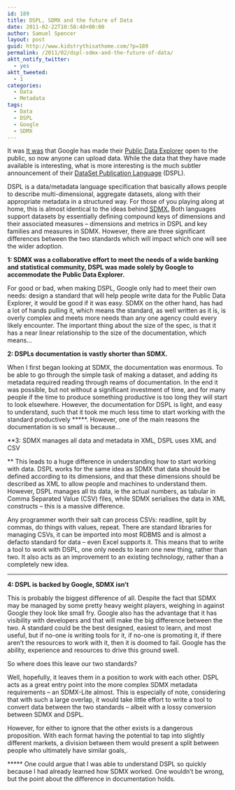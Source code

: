 ```yaml
---
id: 189
title: DSPL, SDMX and the future of Data
date: 2011-02-22T10:58:48+00:00
author: Samuel Spencer
layout: post
guid: http://www.kidstrythisathome.com/?p=189
permalink: /2011/02/dspl-sdmx-and-the-future-of-data/
aktt_notify_twitter:
  - yes
aktt_tweeted:
  - 1
categories:
  - Data
  - Metadata
tags:
  - Data
  - DSPL
  - Google
  - SDMX
---
```

It was [It was](http://www.pcmag.com/article2/0,2817,2380458,00.asp) that Google has made their [Public Data Explorer](http://www.google.com/publicdata/directory) open to the public, so now anyone can upload data. While the data that they have made available is interesting, what is more interesting is the much subtler announcement of their [DataSet Publication Language](http://code.google.com/apis/publicdata/) (DSPL).

DSPL is a data/metadata language specification that basically allows people to describe multi-dimensional, aggregate datasets, along with their appropriate metadata in a structured way. For those of you playing along at home, this is almost identical to the ideas behind [SDMX.](http://www.sdmx.org) Both languages support datasets by essentially defining compound keys of dimensions and their associated measures &#8211; dimensions and metrics in DSPL and key families and measures in SDMX. However, there are three significant differences between the two standards which will impact which one will see the wider adoption.

**1: SDMX was a collaborative effort to meet the needs of a wide banking and statistical community, DSPL was made solely by Google to accommodate the Public Data Explorer.**
  
For good or bad, when making DSPL, Google only had to meet their own needs: design a standard that will help people write data for the Public Data Explorer, it would be good if it was easy. SDMX on the other hand, has had a lot of hands pulling it, which means the standard, as well written as it is, is overly complex and meets more needs than any one agency could every likely encounter. The important thing about the size of the spec, is that it has a near linear relationship to the size of the documentation, which means&#8230;

**2: DSPLs documentation is vastly shorter than SDMX.**
  
When I first began looking at SDMX, the documentation was enormous. To be able to go through the simple task of making a dataset, and adding its metadata required reading through reams of documentation. In the end it was possible, but not without a significant investment of time, and for many people if the time to produce something productive is too long they will start to look elsewhere. However, the documentation for DSPL is light, and easy to understand, such that it took me much less time to start working with the standard productively *****. However, one of the main reasons the documentation is so small is because&#8230;

**3: SDMX manages all data and metadata in XML, DSPL uses XML and CSV
  
** This leads to a huge difference in understanding how to start working with data. DSPL works for the same idea as SDMX that data should be defined according to its dimensions, and that these dimensions should be described as XML to allow people and machines to understand them. However, DSPL manages all its data, ie the actual numbers, as tabular in Comma Separated Value (CSV) files, while SDMX serialises the data in XML constructs &#8211; this is a massive difference.

Any programmer worth their salt can process CSVs: readline, split by commas, do things with values, repeat. There are standard libraries for managing CSVs, it can be imported into most RDBMS and is almost a defacto standard for data &#8211; even Excel supports it. This means that to write a tool to work with DSPL, one only needs to learn one new thing, rather than two. It also acts as an improvement to an existing technology, rather than a completely new idea.

 ****

**4: DSPL is backed by Google, SDMX isn&#8217;t**
  
This is probably the biggest difference of all. Despite the fact that SDMX may be managed by some pretty heavy weight players, weighing in against Google they look like small fry. Google also has the advantage that it has visibility with developers and that will make the big difference between the two. A standard could be the best designed, easiest to learn, and most useful, but if no-one is writing tools for it, if no-one is promoting it, if there aren&#8217;t the resources to work with it, then it is doomed to fail. Google has the ability, experience and resources to drive this ground swell.

So where does this leave our two standards?

Well, hopefully, it leaves them in a position to work with each other. DSPL acts as a great entry point into the more complex SDMX metadata requirements &#8211; an SDMX-Lite almost. This is especially of note, considering that with such a large overlap, it would take little effort to write a tool to convert data between the two standards &#8211; albeit with a lossy conversion between SDMX and DSPL.

However, for either to ignore that the other exists is a dangerous proposition. With each format having the potential to tap into slightly different markets, a division between them would present a split between people who ultimately have similar goals,.

***** One could argue that I was able to understand DSPL so quickly because I had already learned how SDMX worked. One wouldn&#8217;t be wrong, but the point about the difference in documentation holds.
